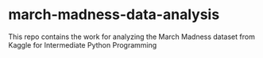 # march-madness-data-analysis
This repo contains the work for analyzing the March Madness dataset from Kaggle for Intermediate Python Programming
